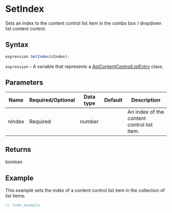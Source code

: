 # SetIndex

Sets an index to the content control list item in the combo box / dropdown list content control.

## Syntax

```javascript
expression.SetIndex(nIndex);
```

`expression` - A variable that represents a [ApiContentControlListEntry](../ApiContentControlListEntry.md) class.

## Parameters

| **Name** | **Required/Optional** | **Data type** | **Default** | **Description** |
| ------------- | ------------- | ------------- | ------------- | ------------- |
| nIndex | Required | number |  | An index of the content control list item. |

## Returns

boolean

## Example

This example sets the index of a content control list item in the collection of list items.

```javascript editor-
// todo_example
```
